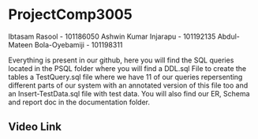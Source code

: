 # ProjectComp3005
Ibtasam Rasool - 101186050
Ashwin Kumar Injarapu - 101192135
Abdul-Mateen Bola-Oyebamiji - 101198311

Everything is present in our github, here you will find the SQL queries located in the PSQL folder where you will find a DDL.sql File to create the tables a TestQuery.sql file where we have 11 of our queries repersenting different parts of our system with an annotated version of this file too and an Insert-TestData.sql file with test data. You will also find our ER, Schema and report doc in the documentation folder.

## Video Link

